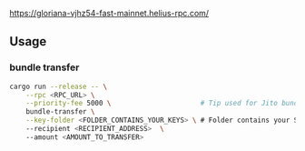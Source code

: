 https://gloriana-vjhz54-fast-mainnet.helius-rpc.com/

## Usage

### bundle transfer

```bash
cargo run --release -- \
    --rpc <RPC_URL> \
    --priority-fee 5000 \                      # Tip used for Jito bundle.
    bundle-transfer \
    --key-folder <FOLDER_CONTAINS_YOUR_KEYS> \ # Folder contains your Solana keys         
    --recipient <RECIPIENT_ADDRESS>  \         
    --amount <AMOUNT_TO_TRANSFER>
```